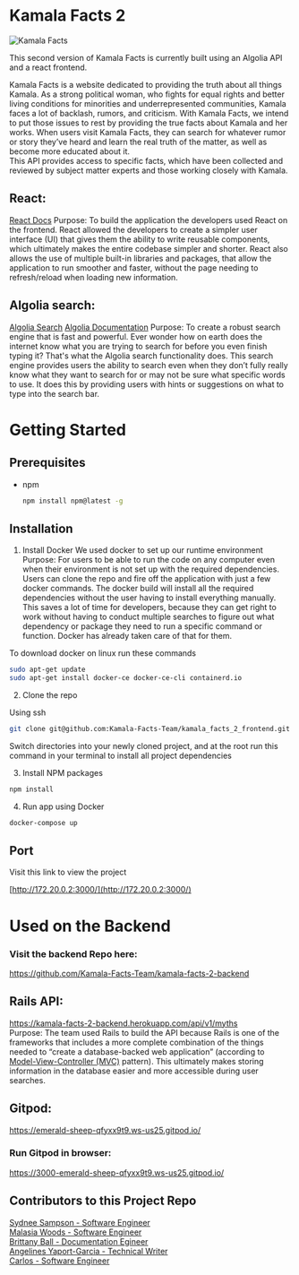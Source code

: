 # Kamala Facts 2

![Kamala Facts](https://i.imgur.com/nQnW09R.png)

This second version of Kamala Facts is currently built using an Algolia API and a react frontend. 

Kamala Facts is a website dedicated to providing the truth about all things Kamala. As a strong political woman, who fights for equal rights and better living conditions for minorities and underrepresented communities, Kamala faces a lot of backlash, rumors, and criticism. With Kamala Facts, we intend to put those issues to rest by providing the true facts about Kamala and her works. When users visit Kamala Facts, they can search for whatever rumor or story they’ve heard and learn the real truth of the matter, as well as become more educated about it.<br /> 
This API provides access to specific facts, which have been collected and reviewed by subject matter experts and those working closely with Kamala. 

## React: 
[React Docs](https://reactjs.org/docs/getting-started.html)
Purpose: To build the application the developers used React on the frontend. React allowed the developers to create a simpler user interface (UI) that gives them the ability to write reusable components, which ultimately makes the entire codebase simpler and shorter. React also allows the use of multiple built-in libraries and packages, that allow the application to run smoother and faster, without the page needing to refresh/reload when loading new information. 

## Algolia search: 
[Algolia Search](https://www.algolia.com/)
[Algolia Documentation](https://www.algolia.com/doc/)
Purpose: To create a robust search engine that is fast and powerful. Ever wonder how on earth does the internet know what you are trying to search for before you even finish typing it? That's what the Algolia search functionality does. This search engine provides users the ability to search even when they don’t fully really know what they want to search for or may not be sure what specific words to use. It does this by providing users with hints or suggestions on what to type into the search bar. 
# Getting Started 

## Prerequisites 
* npm 
  ```bash 
  npm install npm@latest -g
  ```

## Installation

1. Install Docker
We used docker to set up our runtime environment<br />
Purpose: For users to be able to run the code on any computer even when their environment is not set up with the required dependencies. Users can clone the repo and fire off the application with just a few docker commands. The docker build will install all the required dependencies without the user having to install everything manually. This saves a lot of time for developers, because they can get right to work without having to conduct multiple searches to figure out what dependency or package they need to run a specific command or function. Docker has already taken care of that for them. 

To download docker on linux run these commands

```bash
sudo apt-get update
sudo apt-get install docker-ce docker-ce-cli containerd.io
```

2. Clone the repo

Using ssh

```bash
git clone git@github.com:Kamala-Facts-Team/kamala_facts_2_frontend.git
```

Switch directories into your newly cloned project, and at the root run this command in your terminal to install all project dependencies

3. Install NPM packages 
```bash
npm install 
```
4. Run app using Docker
```bash
docker-compose up
```

## Port

Visit this link to view the project

[http://172.20.0.2:3000/](http://172.20.0.2:3000/)


# Used on the Backend 

### Visit the backend Repo here: 
https://github.com/Kamala-Facts-Team/kamala-facts-2-backend 

## Rails API:
https://kamala-facts-2-backend.herokuapp.com/api/v1/myths<br />
Purpose: The team used Rails to build the API because Rails is one of the frameworks that includes a more complete combination of the things needed to “create a database-backed web application” (according to [Model-View-Controller (MVC)](https://en.wikipedia.org/wiki/Model%E2%80%93view%E2%80%93controller) pattern). This ultimately makes storing information in the database easier and more accessible during user searches. 

## Gitpod:
https://emerald-sheep-qfyxx9t9.ws-us25.gitpod.io/
### Run Gitpod in browser: 
https://3000-emerald-sheep-qfyxx9t9.ws-us25.gitpod.io/

## Contributors to this Project Repo
[Sydnee Sampson - Software Engineer](https://github.com/Sydnee510)<br /> 
[Malasia Woods - Software Engineer](https://github.com/malasia-415)<br />
[Brittany Ball - Documentation Egineer](https://github.com/SincerelyBrittany)<br />
[Angelines Yaport-Garcia - Technical Writer](https://github.com/AngelinesYG)<br />
[Carlos - Software Engineer](https://github.com/Clue355)<br />
[]()

